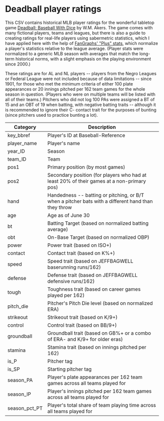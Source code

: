 # Deadball player ratings

This CSV contains historical MLB player ratings for the wonderful tabletop game [Deadball: Baseball With Dice](https://www.kickstarter.com/projects/wmakers/deadball-baseball-with-dicesecond-edition) by W.M. Akers. The game comes with many fictional players, teams and leagues, but there is also a guide to creating ratings for real-life players using sabermetric statistics, which I have applied here with the help of [FanGraphs' "Plus" stats](https://www.fangraphs.com/leaders.aspx?pos=all&stats=bat&lg=all&qual=y&type=23&season=2022&month=0&season1=2022&ind=0&team=0&rost=0&age=0&filter=&players=0&startdate=2022-01-01&enddate=2022-12-31), which normalize a player's statistics relative to the league average. (Player stats were normalized to a generic MLB season with averages that match the long-term historical norms, with a slight emphasis on the playing environment since 2000.)

These ratings are for AL and NL players -- players from the Negro Leagues or Federal League were not included because of data limitations -- since 1901, for those who met the minimum criteria of either 100 plate appearances or 20 innings pitched per 162 team games for the whole season in question. (Players who were on multiple teams will be listed with all of their teams.) Pitchers who did not log 100 PAs were assigned a BT of 15 and an OBT of 19 when batting, with negative batting traits -- although it is recommended to ignore their C- contact trait for the purposes of bunting (since pitchers used to practice bunting a lot).


|   Category    |                                             Description                                             |
|---------------|-----------------------------------------------------------------------------------------------------|
| key_bbref     | Player's ID at Baseball-Reference                                                                   |
| player_name   | Player's name                                                                                       |
| year_ID       | Season                                                                                              |
| team_ID       | Team                                                                                                |
| pos1          | Primary position (by most games)                                                                    |
| pos2          | Secondary position (for players who had at least 20% of their games at a non-primary pos)           |
| hand          | Handedness -- batting or pitching, or B/T when a pitcher bats with a different hand than they throw |
| age           | Age as of June 30                                                                                   |
| bt            | Batting Target (based on normalized batting average)                                                |
| obt           | On-Base Target (based on normalized OBP)                                                            |
| power         | Power trait (based on ISO+)                                                                         |
| contact       | Contact trait (based on K%+)                                                                        |
| speed         | Speed trait (based on JEFFBAGWELL baserunning runs/162)                                             |
| defense       | Defense trait (based on JEFFBAGWELL defensive runs/162)                                             |
| tough         | Toughness trait (based on career games played per 162)                                              |
| pitch_die     | Pitcher's Pitch Die level (based on normalized ERA)                                                 |
| strikeout     | Strikeout trait (based on K/9+)                                                                     |
| control       | Control trait (based on BB/9+)                                                                      |
| groundball    | Groundball trait (based on GB%+ or a combo of ERA- and K/9+ for older eras)                         |
| stamina       | Stamina trait (based on innings pitched per 162)                                                    |
| is_P          | Pitcher tag                                                                                         |
| is_SP         | Starting pitcher tag                                                                                |
| season_PA     | Player's plate appearances per 162 team games across all teams played for                           |
| season_IP     | Player's innings pitched per 162 team games across all teams played for                             |
| season_pct_PT | Player's total share of team playing time across all teams played for                               |

